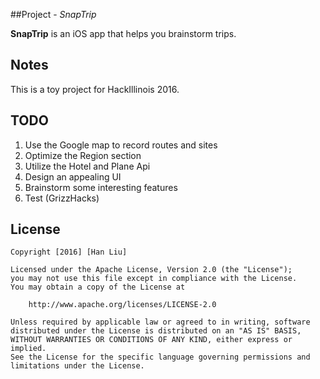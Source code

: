##Project - *SnapTrip*

**SnapTrip** is an iOS app that helps you brainstorm trips.

## Notes

This is a toy project for HackIllinois 2016.

## TODO

1. Use the Google map to record routes and sites
2. Optimize the Region section
3. Utilize the Hotel and Plane Api
4. Design an appealing UI
5. Brainstorm some interesting features
6. Test (GrizzHacks)

## License

    Copyright [2016] [Han Liu]

    Licensed under the Apache License, Version 2.0 (the "License");
    you may not use this file except in compliance with the License.
    You may obtain a copy of the License at

        http://www.apache.org/licenses/LICENSE-2.0

    Unless required by applicable law or agreed to in writing, software
    distributed under the License is distributed on an "AS IS" BASIS,
    WITHOUT WARRANTIES OR CONDITIONS OF ANY KIND, either express or implied.
    See the License for the specific language governing permissions and
    limitations under the License.
